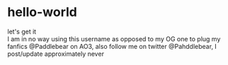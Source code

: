 # hello-world
let's get it<br>
I am in no way using this username as opposed to my OG one to plug my fanfics @Paddlebear on AO3, also follow me on twitter @Pahddlebear, I post/update approximately never

